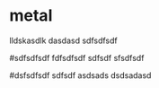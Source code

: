 # metal
lldskasdlk dasdasd
sdfsdfsdf

#sdfsdfsdf
fdfsdfsdf sdfsdf
sfsdfsdf

#dsfsdfsdf
sdfsdf
asdsads
dsdsadasd
